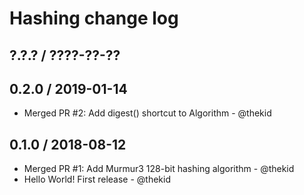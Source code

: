 Hashing change log
==================

## ?.?.? / ????-??-??

## 0.2.0 / 2019-01-14

* Merged PR #2: Add digest() shortcut to Algorithm - @thekid

## 0.1.0 / 2018-08-12

* Merged PR #1: Add Murmur3 128-bit hashing algorithm - @thekid
* Hello World! First release - @thekid